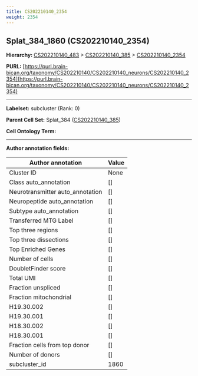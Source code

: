 ```yaml
---
title: CS202210140_2354
weight: 2354
---
```

## Splat_384_1860 (CS202210140_2354)
<b>Hierarchy: </b>
[CS202210140_483](../CS202210140_483) >
[CS202210140_385](../CS202210140_385) >
[CS202210140_2354](../CS202210140_2354)

**PURL:** [https://purl.brain-bican.org/taxonomy/CS202210140/CS202210140_neurons/CS202210140_2354](https://purl.brain-bican.org/taxonomy/CS202210140/CS202210140_neurons/CS202210140_2354)

---


**Labelset:** subcluster (Rank: 0)

**Parent Cell Set:** Splat_384 ([CS202210140_385](../CS202210140_385))



**Cell Ontology Term:** 

[MARKER GENES.]: #


---

[TRANSFERRED ANNOTATIONS.]: #


[AUTHOR ANNOTATION FIELDS.]: #


**Author annotation fields:**

| Author annotation | Value |
|-------------------|-------|
|Cluster ID|None|
|Class auto_annotation|[]|
|Neurotransmitter auto_annotation|[]|
|Neuropeptide auto_annotation|[]|
|Subtype auto_annotation|[]|
|Transferred MTG Label|[]|
|Top three regions|[]|
|Top three dissections|[]|
|Top Enriched Genes|[]|
|Number of cells|[]|
|DoubletFinder score|[]|
|Total UMI|[]|
|Fraction unspliced|[]|
|Fraction mitochondrial|[]|
|H19.30.002|[]|
|H19.30.001|[]|
|H18.30.002|[]|
|H18.30.001|[]|
|Fraction cells from top donor|[]|
|Number of donors|[]|
|subcluster_id|1860|
